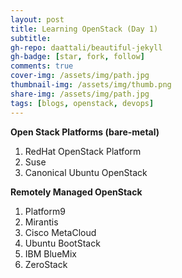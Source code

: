 ```yaml
---
layout: post
title: Learning OpenStack (Day 1)
subtitle: 
gh-repo: daattali/beautiful-jekyll
gh-badge: [star, fork, follow]
comments: true
cover-img: /assets/img/path.jpg
thumbnail-img: /assets/img/thumb.png
share-img: /assets/img/path.jpg
tags: [blogs, openstack, devops]
---
```


**Open Stack Platforms (bare-metal)**
1. RedHat OpenStack Platform
2. Suse
3. Canonical Ubuntu OpenStack

**Remotely Managed OpenStack**
1. Platform9
2. Mirantis
3. Cisco MetaCloud
4. Ubuntu BootStack
5. IBM BlueMix
6. ZeroStack

